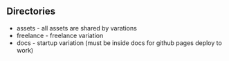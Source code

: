 ## Directories

<ul>
  <li>assets - all assets are shared by varations</li>
  <li>freelance - freelance variation</li>
  <li>docs - startup variation (must be inside docs for github pages deploy to work)</li>
</ul>
